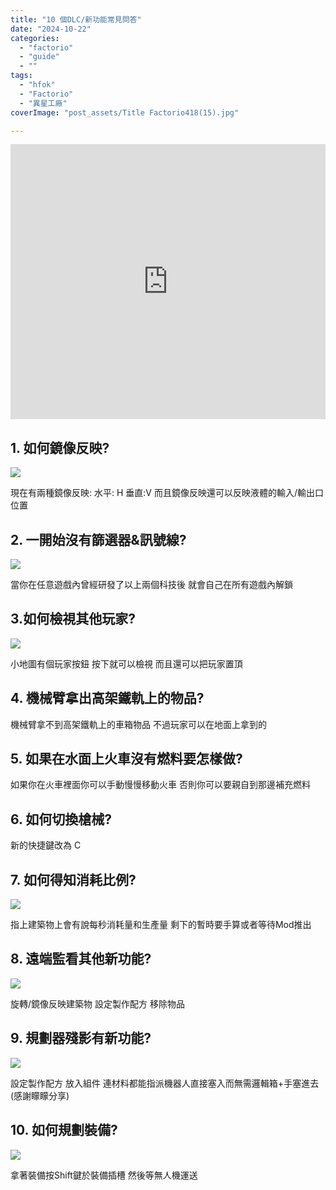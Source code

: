 ```yaml
---
title: "10 個DLC/新功能常見問答"
date: "2024-10-22"
categories:
  - "factorio"
  - "guide"
  - ""
tags:
  - "hfok"
  - "Factorio"
  - "異星工廠"
coverImage: "post_assets/Title Factorio418(15).jpg"

---
```


<!-- Embed -->

<iframe width="100%" height="440" src="https://www.youtube.com/embed/91xYGfE-nf8" 
  title="YouTube video player" frameborder="0" allow="accelerometer; autoplay;
  clipboard-write; encrypted-media; gyroscope; picture-in-picture; web-share"
  referrerpolicy="strict-origin-when-cross-origin" allowfullscreen></iframe>


<!-- Context -->
## 1. 如何鏡像反映?

![](post_assets/ee36d92ea79e02dc287f8ab622f90aa6.JPG)

現在有兩種鏡像反映:
水平: H
垂直:V
而且鏡像反映還可以反映液體的輸入/輸出口位置

## 2. 一開始沒有篩選器&訊號線?

![](post_assets/8e02a66cfb6dff6e77699fe83167d699.JPG)

當你在任意遊戲內曾經研發了以上兩個科技後
就會自己在所有遊戲內解鎖

## 3.如何檢視其他玩家?

![](post_assets/eca63be6eee615b0a709558419b81302.JPG)

小地圖有個玩家按鈕
按下就可以檢視
而且還可以把玩家置頂

## 4. 機械臂拿出高架鐵軌上的物品?
機械臂拿不到高架鐵軌上的車箱物品
不過玩家可以在地面上拿到的

## 5. 如果在水面上火車沒有燃料要怎樣做?
如果你在火車裡面你可以手動慢慢移動火車
否則你可以要親自到那邊補充燃料

## 6. 如何切換槍械?
新的快捷鍵改為 C

## 7. 如何得知消耗比例?

![](post_assets/1b3ad1446af819faadcfa52a9e9cd59f.JPG)

指上建築物上會有說每秒消耗量和生產量
剩下的暫時要手算或者等待Mod推出

## 8. 遠端監看其他新功能?

![](post_assets/46d886001b59602992220e90885ac4e3.JPG)

旋轉/鏡像反映建築物
設定製作配方
移除物品

## 9. 規劃器殘影有新功能?

![](post_assets/2f0df6a41074ee8a4c163c71f0aefa84.JPG)

設定製作配方
放入組件
連材料都能指派機器人直接塞入而無需邏輯箱+手塞進去 (感謝矇矇分享)

## 10. 如何規劃裝備?

![](post_assets/aacc49e5202b342c1b1d5abff869c632.JPG)

拿著裝備按Shift鍵於裝備插槽
然後等無人機運送

